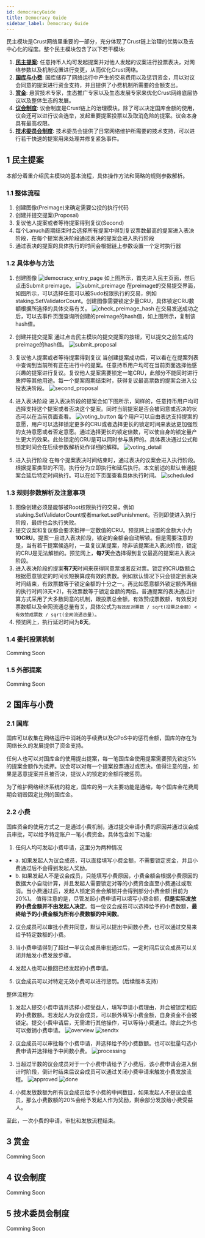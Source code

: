 ```yaml
---
id: democracyGuide
title: Democracy Guide
sidebar_label: Democracy Guide
---
```


民主模块是Crust网络里重要的一部分，充分体现了Crust链上治理的优势以及去中心化的程度。整个民主模块包含了以下若干模块:

1. [**民主提案**](#1-民主提案): 任意持币人均可发起提案并对他人发起的议案进行投票表决，对网络参数以及机制设置进行变更，从而优化Crust网络。
2. [**国库与小费**](#2-国库与小费): 国库储存了网络运行中产生的交易费用以及惩罚资金，用以对议会同意的提案进行资金支持，并且提供了小费机制所需要的金额支出。
3. [**赏金**](#3-赏金): 悬赏技术专家，生态推广专家以及生态发展专家来优化Crust网络底层协议以及整体生态的发展。
4. [**议会制度**](#4-议会制度): 议会制度是Crust链上的治理模块。除了可以决定国库金额的使用，议会还可以进行议会选举，发起重要提案投票以及取消危险的提案。议会本身具有最高权限。
5. [**技术委员会制度**](#5-技术委员会制度): 技术委员会提供了日常网络维护所需要的技术支持，可以进行若干快速的提案用来处理并修复紧急事件。

## 1 民主提案
本部分着重介绍民主模块的基本流程，具体操作方法和简略的规则参数解析。

### 1.1 整体流程
1. 创建图像(Preimage)来确定需要公投的执行代码
2. 创建并提交提案(Proposal)
3. 复议他人提案或者等待提案得到复议(Second)
4. 每个Lanuch周期结束时会选择所有提案中得到复议票数最高的提案进入表决阶段，在每个提案表决阶段通过表决的提案会进入执行阶段
5. 通过表决的提案的具体执行的时间会根据链上参数设置一个定时执行器

### 1.2 具体参与方法
1. 创建图像
![democracy_entry_page](assets/democracy/democracy_entry_page.jpeg)
如上图所示，首先进入民主页面，然后点击Submit preimage。
![submit_preimage](assets/democracy/submit_preimage.png)
在preimage的交易提交界面，如图所示，可以选择任意可以被Sudo权限执行的交易，例如staking.SetValidatorCount。创建图像需要锁定少量CRU，具体锁定CRU数额根据所选择的具体交易有关。
![check_preimage_hash](assets/democracy/check_preimage_hash.jpeg)
在交易发送成功之后，可以去事件页面查询所创建的preimage的hash值，如上图所示，复制该hash值。

2. 创建并提交提案
通过点击民主模块的提交提案的按钮，可以提交之前生成的preimage的hash值。
![submit_proposal](assets/democracy/submit_proposal.png)

3. 复议他人提案或者等待提案得到复议
当创建提案成功后，可以看在在提案列表中查询到当前所有正在进行中的提案。任意持币用户均可在当前页面选择他感兴趣的提案进行复议。复议他人提案需要锁定一笔CRU，此部分不能同时进行质押等其他用途。每一个提案周期结束时，获得复议最高票数的提案会进入公投表决阶段。
![second_proposal](assets/democracy/second_proposal.png)

4. 进入表决阶段
进入表决阶段的提案会如下图所示，同样的，任意持币用户均可选择支持这个提案或者否决这个提案。同时当前提案是否会被同意或否决的状态可以在当前页面查看。
![voting_button](assets/democracy/voting_button.jpeg)
每个用户可以自由表达支持提案的意愿，用户可以选择锁定更多的CRU或者选择更长的锁定时间来表达更加强烈的支持意愿或者否定意愿。通过选择更长的锁定倍数，可以使自身的锁定量产生更大的效果。此处锁定的CRU是可以同时参与质押的。具体表决通过公式和锁定时间会在后续参数解析处作详细的解释。
![voting_detail](assets/democracy/voting_detail.png)

5. 进入执行阶段
在每个提案表决时间结束时，通过表决的议案会进入执行阶段。根据提案类型的不同，执行分为立即执行和延后执行。本文前述的默认普通提案会延后特定时间执行。可以在如下页面查看具体执行时间。
![scheduled](assets/democracy/scheduled.png)

### 1.3 规则参数解析及注意事项

1. 图像创建必须是能够被Root权限执行的交易，例如staking.SetValidatorCount或者market.setPunishment。否则即使进入执行阶段，最终也会执行失败。
2. 提交议案和复议都会要求抵押一定数值的CRU。预览网上设置的金额大小为**10CRU**。提案一旦进入表决阶段，锁定的金额会自动解锁。但是需要注意的是，当有若干提案候选时，一旦复议某提案，除非该提案进入表决阶段，锁定的CRU是无法解锁的。预览网上，**每7天**会选择得到复议最高的提案进入表决阶段。
3. 进入表决阶段的提案**有7天**时间来获得同意票或者反对票。锁定的CRU数额会根据愿意锁定的时间长短换算成有效的票数。例如默认情况下只会锁定到表决时间结束，有效票数等于锁定金额的十分之一。再比如愿意额外锁定额外两倍的执行时间(8天*2)，有效票数等于锁定金额的两倍。普通提案的表决通过计算方式采用了大多数同意的机制，跟投票总金额，有效赞成票数额，有效反对票数额以及全网流通总量有关，具体公式为```有效反对票数 / sqrt(投票总金额) < 有效赞成票数 / sqrt(全网流通总量)```。
4. 预览网上，执行延迟时间为**8天**。

### 1.4 委托投票机制
Comming Soon
### 1.5 外部提案
Comming Soon

## 2 国库与小费
### 2.1 国库

国库可以收集在网络运行中消耗的手续费以及GPoS中的惩罚金额，国库的存在为网络长久的发展提供了资金支持。

任何人也可以对国库金的使用提出提案，每一笔国库金使用提案需要预先锁定5%的提案金额作为抵押。议会可以对每一个提案投票通过或否决。值得注意的是，如果是恶意提案并且被否决，提议人的锁定的金额将被惩罚。

为了维护网络经济系统的稳定，国库的另一大主要功能是通缩，每个国库金花费周期会销毁固定比例的国库金。

### 2.2 小费

国库资金的使用方式之一是通过小费机制，通过提交申请小费的原因并通过议会成员审批，可以给予特定账户一笔小费资金。具体包含如下功能:
1. 任何人均可发起小费申请，这里分为两种情况
- a. 如果发起人为议会成员，可以直接填写小费金额，不需要锁定资金，并且小费通过后不会得到发起人奖励。
- b. 如果发起人不是议会成员，只能填写小费原因，小费金额会根据小费原因的数据大小自动计算，并且发起人需要锁定对等的小费资金直至小费通过或取消。当小费通过后，发起人锁定资金会解锁并会得到部分小费金额(目前为20%)。
值得注意的是，尽管发起小费申请可以填写小费金额，**但是实际发放的小费金额并不由发起人决定**。每一位议会成员可以选择给予的小费数额，**最终给予的小费金额为所有小费数额的中间数**。

2. 议会成员可以审批小费并同意，默认可以提出中间数小费，也可以通过交易来给予特定数额的小费。

3. 当小费申请得到了超过一半议会成员审批通过后，一定时间后议会成员可以关闭并触发小费发放步骤。

4. 发起人也可以撤回已经发起的小费申请。

5. 议会成员可以对特定无效小费可以进行惩罚。(后续版本支持)

整体流程为:

1. 发起人提交小费申请并选择小费受益人，填写申请小费理由，并会被锁定相应的小费数额。若发起人为议会成员，可以额外填写小费金额，自身资金不会被锁定。提交小费申请后，无需进行其他操作，可以等待小费通过。除此之外也可以撤销小费申请。
![overview](assets/tips/overview_cn.png)
![sendtx](assets/tips/sendtx_cn.png)

2. 议会成员可以审批每个小费申请，并选择给予的小费数额。也可以批量勾选小费申请并选择给予中间数小费。
![processing](assets/tips/processing_cn.png)

3. 当超过半数的议会成员对于一个小费申请给予了小费后，该小费申请会进入倒计时阶段，倒计时结束后议会成员可以通过关闭小费申请来触发小费发放流程。
![approved](assets/tips/approved_cn.png)
![done](assets/tips/done_cn.png)

4. 小费发放数额为所有议会成员给予小费的中间数目，如果发起人不是议会成员，那么小费数额的20%会给予发起人作为奖励，剩余部分发放给小费受益人。

至此，一次小费的申请，审批和发放流程结束。

## 3 赏金
Comming Soon

## 4 议会制度
Comming Soon

## 5 技术委员会制度
Comming Soon